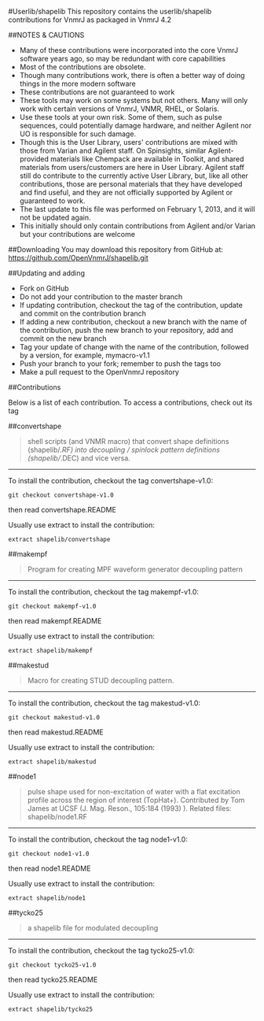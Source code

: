 #Userlib/shapelib
This repository contains the userlib/shapelib contributions for VnmrJ as
packaged in VnmrJ 4.2

##NOTES & CAUTIONS
* Many of these contributions were incorporated into the core VnmrJ
software years ago, so may be redundant with core capabilities
* Most of the contributions are obsolete.
* Though many contributions work, there is often a better way of doing
things in the more modern software
* These contributions are not guaranteed to work
* These tools may work on some systems but not others. Many will only
work with certain versions of VnmrJ, VNMR, RHEL, or Solaris.
* Use these tools at your own risk. Some of them, such as pulse sequences,
could potentially damage hardware, and neither Agilent nor UO is
responsible for such damage.
* Though this is the User Library, users' contributions are mixed
with those from Varian and Agilent staff. On Spinsights, similar
Agilent-provided materials like Chempack are available in Toolkit, and
shared materials from users/customers are here in User Library. Agilent
staff still do contribute to the currently active User Library, but,
like all other contributions, those are personal materials that they
have developed and find useful, and they are not officially supported by
Agilent or guaranteed to work.
* The last update to this file was performed on February 1, 2013, and it
will not be updated again.
* This initially should only contain contributions from Agilent and/or
Varian but your contributions are welcome

##Downloading
You may download this repository from GitHub at:
https://github.com/OpenVnmrJ/shapelib.git

##Updating and adding
- Fork on GitHub
- Do not add your contribution to the master branch
- If updating contribution, checkout the tag of the contribution, update
and commit on the contribution branch
- If adding a new contribution, checkout a new branch with the name of
the contribution, push the new branch to your repository, add and commit
on the new branch
- Tag your update of change with the name of the contribution, followed
by a version, for example, mymacro-v1.1
- Push your branch to your fork; remember to push the tags too
- Make a pull request to the OpenVnmrJ repository

##Contributions

Below is a list of each contribution. To access a contributions, check
out its tag

##convertshape
>shell scripts (and VNMR macro) that convert shape definitions
(shapelib/*.RF) into decoupling / spinlock pattern definitions
(shapelib/*.DEC) and vice versa.

---
To install the contribution, checkout the tag convertshape-v1.0:

    git checkout convertshape-v1.0

then read convertshape.README

Usually use extract to install the contribution:

    extract shapelib/convertshape

##makempf
>Program for creating MPF waveform generator decoupling pattern

---
To install the contribution, checkout the tag makempf-v1.0:

    git checkout makempf-v1.0

then read makempf.README

Usually use extract to install the contribution:

    extract shapelib/makempf

##makestud
>Macro for creating STUD decoupling pattern.

---
To install the contribution, checkout the tag makestud-v1.0:

    git checkout makestud-v1.0

then read makestud.README

Usually use extract to install the contribution:

    extract shapelib/makestud

##node1
>pulse shape used for non-excitation of water with a flat excitation
profile across the region of interest (TopHat+). Contributed by
Tom James at UCSF (J. Mag. Reson., 105:184 (1993) ). Related files:
shapelib/node1.RF

---
To install the contribution, checkout the tag node1-v1.0:

    git checkout node1-v1.0

then read node1.README

Usually use extract to install the contribution:

    extract shapelib/node1

##tycko25
>a shapelib file for modulated decoupling

---
To install the contribution, checkout the tag tycko25-v1.0:

    git checkout tycko25-v1.0

then read tycko25.README

Usually use extract to install the contribution:

    extract shapelib/tycko25

